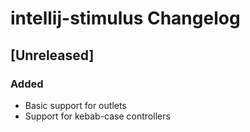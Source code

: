 <!-- Keep a Changelog guide -> https://keepachangelog.com -->

# intellij-stimulus Changelog

## [Unreleased]
### Added
- Basic support for outlets 
- Support for kebab-case controllers
